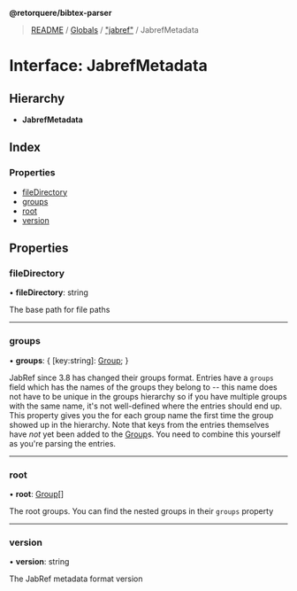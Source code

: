 **@retorquere/bibtex-parser**

> [README](../README.md) / [Globals](../globals.md) / ["jabref"](../modules/_jabref_.md) / JabrefMetadata

# Interface: JabrefMetadata

## Hierarchy

* **JabrefMetadata**

## Index

### Properties

* [fileDirectory](_jabref_.jabrefmetadata.md#filedirectory)
* [groups](_jabref_.jabrefmetadata.md#groups)
* [root](_jabref_.jabrefmetadata.md#root)
* [version](_jabref_.jabrefmetadata.md#version)

## Properties

### fileDirectory

•  **fileDirectory**: string

The base path for file paths

___

### groups

•  **groups**: { [key:string]: [Group](_jabref_.group.md);  }

JabRef since 3.8 has changed their groups format. Entries have a `groups` field which has the names of the groups they belong to -- this name does not have to be unique in the groups hierarchy so if you
have multiple groups with the same name, it's not well-defined where the entries should end up. This property gives you the for each group name the first time the group showed up in the hierarchy. Note that
keys from the entries themselves have *not* yet been added to the [Group](_jabref_.group.md)s. You need to combine this yourself as you're parsing the entries.

___

### root

•  **root**: [Group](_jabref_.group.md)[]

The root groups. You can find the nested groups in their `groups` property

___

### version

•  **version**: string

The JabRef metadata format version
